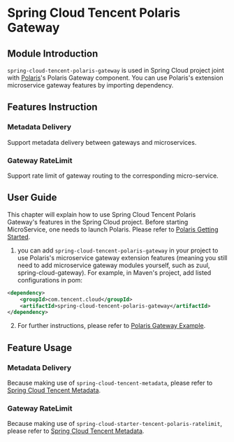 # Spring Cloud Tencent Polaris Gateway

## Module Introduction

```spring-cloud-tencent-polaris-gateway``` is used in Spring Cloud project joint with 
[Polaris](https://github.com/PolarisMesh/polaris)'s Polaris Gateway component.
You can use Polaris's extension microservice gateway features by importing dependency.

## Features Instruction

### Metadata Delivery

Support metadata delivery between gateways and microservices.

### Gateway RateLimit

Support rate limit of gateway routing to the corresponding micro-service.

## User Guide

This chapter will explain how to use Spring Cloud Tencent Polaris Gateway's features in the Spring Cloud project. 
Before starting MicroService, one needs to launch Polaris. 
Please refer to [Polaris Getting Started](https://github.com/PolarisMesh/polaris#getting-started).

1. you can add ```spring-cloud-tencent-polaris-gateway``` in your project to use Polaris's microservice gateway extension features
(meaning you still need to add microservice gateway modules yourself, such as zuul, spring-cloud-gateway). 
For example, in Maven's project, add listed configurations in pom:

```XML
<dependency>
    <groupId>com.tencent.cloud</groupId>
    <artifactId>spring-cloud-tencent-polaris-gateway</artifactId>
</dependency>
```

2. For further instructions, please refer to  [Polaris Gateway Example](../../../../spring-cloud-tencent-examples/polaris-gateway-example/README.md).

## Feature Usage

### Metadata Delivery

Because making use of ```spring-cloud-tencent-metadata```, please refer to [Spring Cloud Tencent Metadata](spring-cloud-tencent-metadata.md).

### Gateway RateLimit

Because making use of ```spring-cloud-starter-tencent-polaris-ratelimit```, please refer to [Spring Cloud Tencent Metadata](spring-cloud-tencent-polaris-ratelimit.md).

